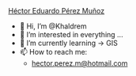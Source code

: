 <div class="LI-profile-badge"  data-version="v1" data-size="medium" data-locale="es_ES" data-type="vertical" data-theme="dark" data-vanity="hepm"><a class="LI-simple-link" href='https://cl.linkedin.com/in/hepm?trk=profile-badge'>Héctor Eduardo Pérez Muñoz</a></div>

- 👋 Hi, I’m @Khaldrem
- 👀 I’m interested in everything ...
- 🌱 I’m currently learning -> GIS
- 📫 How to reach me:
  - hector.perez.m@hotmail.com

<!---
Khaldrem/Khaldrem is a ✨ special ✨ repository because its `README.md` (this file) appears on your GitHub profile.
You can click the Preview link to take a look at your changes.
--->
